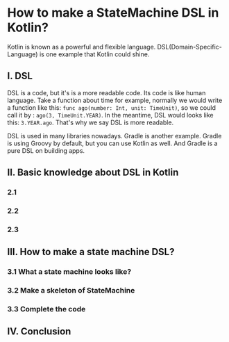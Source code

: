 # How to make a StateMachine DSL in Kotlin?
Kotlin is known as a powerful and flexible language. DSL(Domain-Specific-Language) is one example that Kotlin could shine. 

## I. DSL
DSL is a code, but it's is a more readable code. Its code is like human language. Take a function about time for example, normally we would write a function like this: `func ago(number: Int, unit: TimeUnit)`, so we could call it by : `ago(3, TimeUnit.YEAR)`. In the meantime, DSL would looks like this: `3.YEAR.ago`. That's why we say DSL is more readable. 

DSL is used in many libraries nowadays. Gradle is another example. Gradle is using Groovy by default, but you can use Kotlin as well. And Gradle is a pure DSL on building apps.

## II. Basic knowledge about DSL in Kotlin

### 2.1

### 2.2


### 2.3


## III. How to make a state machine DSL?

### 3.1 What a state machine looks like?


### 3.2 Make a skeleton of StateMachine


### 3.3 Complete the code


## IV. Conclusion
